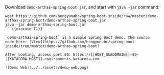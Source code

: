 Download `demo-arthas-spring-boot.jar`, and start with `java -jar` command:

```
wget https://github.com/hengyunabc/spring-boot-inside/raw/master/demo-arthas-spring-boot/demo-arthas-spring-boot.jar
java -jar demo-arthas-spring-boot.jar
```{{execute T1}}

`demo-arthas-spring-boot` is a simple Spring Boot demo, the source code here: [View](https://github.com/hengyunabc/spring-boot-inside/tree/master/demo-arthas-spring-boot)

After booting, access port 80: https://[[HOST_SUBDOMAIN]]-80-[[KATACODA_HOST]].environments.katacoda.com

![Demo Web](../../assets/demo-web.png)